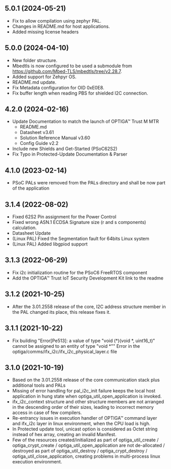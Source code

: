 ## 5.0.1 (2024-05-21)
* Fix to allow compilation using zephyr PAL.
* Changes in README.md for host applications.
* Added missing license headers

## 5.0.0 (2024-04-10)
* New folder structure.
* Mbedtls is now configured to be used a submodule from https://github.com/Mbed-TLS/mbedtls/tree/v2.28.7.
* Added support for Zehpyr OS.
* README.md update.
* Fix Metadata configuration for OID 0xE0E8.
* Fix buffer length when reading PBS for shielded I2C connection.

## 4.2.0 (2024-02-16)
* Update Documentation to match the launch of OPTIGA™ Trust M MTR
  * README.md
  * Datasheet v3.61
  * Solution Reference Manual v3.60
  * Config Guide v2.2
* Include new Shields and Get-Started (PSoC62S2)
* Fix Typo in Protected-Update Documentation & Parser

## 4.1.0 (2023-02-14)
* PSoC PALs were removed from the PALs directory and shall be now part of the application

## 3.1.4 (2022-08-02)
* Fixed 62S2 Pin assignment for the Power Control
* Fixed wrong ASN.1 ECDSA Signature size (r and s components) calculation.
* Datasheet Update
* (Linux PAL) Fixed the Segmentation fault for 64bits Linux system
* (Linux PAL) Added libgpiod support

## 3.1.3 (2022-06-29)
* Fix i2c initialization routine for the PSoC6 FreeRTOS component
* Add the OPTIGA™ Trust IoT Security Development Kit link to the readme

## 3.1.2 (2021-10-25)
* After the 3.01.2558 release of the core, I2C address structure member in the PAL changed its place, this release fixes it.

## 3.1.1 (2021-10-22)
* Fix building "Error[Pe513]: a value of type "void (*)(void *, uint16_t)" cannot be assigned to an entity of type "void *"" Error in the optiga/comms/ifx_i2c/ifx_i2c_physical_layer.c file

## 3.1.0 (2021-10-19)
* Based on the 3.01.2558 release of the core communication stack plus additional tools and PALs
* Missing of error handling for pal_i2c_init failure keeps the local host application in hung state when optiga_util_open_application is invoked.
* ifx_i2c_context structure and other structure members are not arranged in the descending order of their sizes, leading to incorrect memory access in case of few compilers.
* Re-entrancy issues in execution handler of OPTIGA™ command layer and ifx_i2c layer in linux environment, when the CPU load is high.
* In Protected update tool, unicast option is considered as Octet string instead of hex array, creating an invalid Manifest.
* Few of the resources created/initialized as part of optiga_util_create / optiga_crypt_create / optiga_util_open_application are not de-allocated / destroyed as part of optiga_util_destroy / optiga_crypt_destroy / optiga_util_close_application, creating problems in multi-process linux execution environment.
